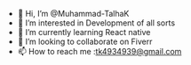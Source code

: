 - 👋 Hi, I’m @Muhammad-TalhaK
- 👀 I’m interested in Development of all sorts
- 🌱 I’m currently learning React native
- 💞️ I’m looking to collaborate on Fiverr
- 📫 How to reach me :tk4934939@gmail.com

<!---
Muhammad-TalhaK/Muhammad-TalhaK is a ✨ special ✨ repository because its `README.md` (this file) appears on your GitHub profile.
You can click the Preview link to take a look at your changes.
--->
